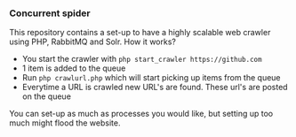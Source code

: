 ### Concurrent spider

This repository contains a set-up to have a highly scalable web crawler using PHP, RabbitMQ and Solr. How it works?

* You start the crawler with `php start_crawler https://github.com`
* 1 item is added to the queue
* Run `php crawlurl.php` which will start picking up items from the queue
* Everytime a URL is crawled new URL's are found. These url's are posted on the queue

You can set-up as much as processes you would like, but setting up too much might flood the website.
